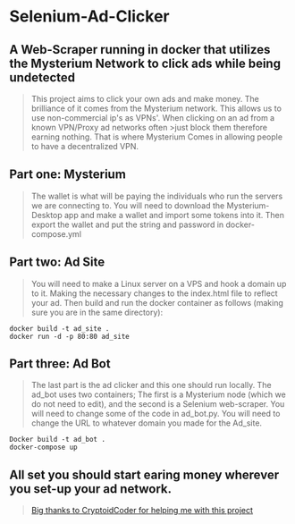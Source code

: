 # Selenium-Ad-Clicker

## A Web-Scraper running in docker that utilizes the Mysterium Network to click ads while being undetected

>This project aims to click your own ads and make money. The brilliance of it comes from the Mysterium network. 
>This allows us to use non-commercial ip's as VPNs'. When clicking on an ad from a known VPN/Proxy ad networks often >just block them therefore earning nothing. 
>That is where Mysterium Comes in allowing people to have a decentralized VPN.

## Part one: Mysterium

>The wallet is what will be paying the individuals who run the servers we are connecting to.
>You will need to download the Mysterium-Desktop app and make a wallet and import some tokens into it.
>Then export the wallet and put the string and password in docker-compose.yml

## Part two: Ad Site

>You will need to make a Linux server on a VPS and hook a domain up to it. 
>Making the necessary changes to the index.html file to reflect your ad. 
>Then build and run the docker container as follows (making sure you are in the same directory):
    
    docker build -t ad_site .
    docker run -d -p 80:80 ad_site

## Part three: Ad Bot

>The last part is the ad clicker and this one should run locally. The ad_bot uses two containers; 
>The first is a Mysterium node (which we do not need to edit), and the second is a Selenium web-scraper.
>You will need to change some of the code in  ad_bot.py. 
>You will need to change the URL to whatever domain you made for the Ad_site.

    Docker build -t ad_bot .
    docker-compose up

## All set you should start earing money wherever you set-up your ad network. 

> [Big thanks to CryptoidCoder for helping me with this project](https://cryptoidcoder.github.io/Coding-Website/landing)